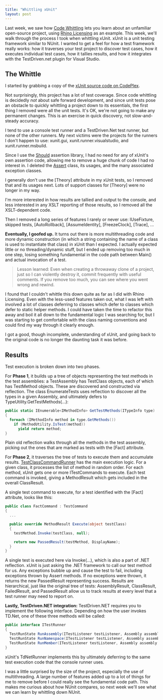 ```yaml
---
title: "Whittling xUnit"
layout: post
---
```



Last week, we saw how <a href="http://patrick.lioi.net/2013/01/03/code-whittling/">Code Whittling</a> lets you learn about an unfamiliar open-source project, using <a href="http://patrick.lioi.net/2013/01/08/whittling-rhino-licensing/">Rhino Licensing</a> as an example.  This week, we'll walk through the process I took when whittling xUnit.  xUnit is a unit testing framework similar to NUnit.  I wanted to get a feel for how a test framework really works: how it traverses your test project to discover test cases, how it executes individual test cases, how it tallies results, and how it integrates with the TestDriven.net plugin for Visual Studio.

## The Whittle

I started by grabbing a copy of the <a href="http://xunit.codeplex.com/SourceControl/BrowseLatest">xUnit source code on CodePlex</a>.

Not surprisingly, this project has a lot of test coverage.  Since code whittling is decidedly *not* about safe forward development, and since unit tests pose an obstacle to quickly whittling a project down to its essentials, the first thing I removed were all the unit tests.  It's OK, we're not going to make any permanent changes.  This is an exercise in quick discovery, not slow-and-steady accuracy.

I tend to use a console test runner and a TestDriven.Net test runner, but none of the other runners.  My next victims were the projects for the runners I don't happen to use: xunit.gui, xunit.runner.visualstudio, and xunit.runner.msbuild.

Since I use the <a href="http://nuget.org/packages/Should">Should</a> assertion library, I had no need for any of xUnit's own assertion code, allowing me to remove a huge chunk of code I had no interest in.  I deleted the <a href="http://xunit.codeplex.com/SourceControl/changeset/view/2e806844c3c1#src/xunit/Assert.cs">Assert</a> class, its usages, and the many associated exception classes.

I generally don't use the [Theory] attribute in my xUnit tests, so I removed that and its usages next.  Lots of support classes for [Theory] were no longer in my way.

I'm more interested in how results are tallied and output to the console, and less interested in any XSLT reporting of those results, so I removed all the XSLT-dependent code.

Then I removed a long series of features I rarely or never use: IUseFixture, skipped tests, [AutoRollback], [AssumeIdentity], [FreezeClock], [Trace], ...

**Eventually, I goofed up.**  It turns out there is more multithreading code and more dynamic construction (in which a string containing the name of a class is used to instantiate that class) in xUnit than I expected.  I actually expected little or no threading/dynamic stuff, but I ended up removing too much in one step, losing something fundamental in the code path between Main() and actual invocation of a test.

> Lesson learned: Even when creating a throwaway clone of a project, just so I can violently destroy it, commit frequently with useful comments.  If you remove too much, you can see where you went wrong and rewind.

I found that I couldn't whittle this down quite as far as I did with Rhino Licensing.  Even with the less-used features taken out, what I was left with involved a lot of classes deferring to classes which defer to classes which defer to static helper methods.  I could have taken the time to refactor this away and boil it all down to the fundamental logic I was searching for, but I was starting to get comfortable with the class naming conventions and could find my way through it clearly enough.

I got a good, though incomplete, understanding of xUnit, and going back to the original code is no longer the daunting task it was before.

## Results

Test execution is broken down into two phases.

For **Phase 1**, it builds up a tree of objects representing the test methods in the test assemblies: a TestAssembly has TestClass objects, each of which has TestMethod objects.  These are discovered and constructed via reflection.  The class EnumerateTests uses reflection to discover all the types in a given Assembly, and ultimately defers to TypeUtility.GetTestMethods(...):

```cs
public static IEnumerable<IMethodInfo> GetTestMethods(ITypeInfo type)
{
  foreach (IMethodInfo method in type.GetMethods())
    if (MethodUtility.IsTest(method))
      yield return method;
}
```

Plain old reflection walks through all the methods in the test assembly, picking out the ones that are marked as tests with the [Fact] attribute.

For **Phase 2**, it traverses the tree of tests to execute them and accumulate results.  <a href="http://xunit.codeplex.com/SourceControl/changeset/view/2e806844c3c1#src/xunit/Sdk/Commands/ClassCommands/TestClassCommandRunner.cs">TestClassCommandRunner</a> has the main execution logic.  For a given class, it processes the list of method in random order.  For each method, xUnit gets one or more ITestCommands to execute.  Each test command is invoked, giving a MethodResult which gets included in the overall ClassResult.

A single test command to execute, for a test identified with the [Fact] attribute, looks like this:

```cs
public class FactCommand : TestCommand
{
  ...

  public override MethodResult Execute(object testClass)
  {
    testMethod.Invoke(testClass, null);

    return new PassedResult(testMethod, DisplayName);
  }
}
```

A single test is executed here via Invoke(...), which is also a part of .NET reflection.  xUnit is just asking the .NET framework to call our test method for us.  Any exceptions bubble up and cause the test to fail, including exceptions thrown by Assert methods.  If no exceptions were thrown, it returns the new PassedResult representing success.  Results are hierarchical, just like the original tree of tests: AssemblyResult, ClassResult, FailedResult, and PassedResult allow us to track results at every level that a test runner may need to report on.

**Lastly, TestDriven.NET integration:** TestDriven.NET requires you to implement the following interface.  Depending on how the user invokes TD.Net, one of these three methods will be called:

```cs
public interface ITestRunner
{
  TestRunState RunAssembly(ITestListener testListener, Assembly assembly);
  TestRunState RunNamespace(ITestListener testListener, Assembly assembly, string ns);
  TestRunState RunMember(ITestListener testListener, Assembly assembly, MemberInfo member);
}
```

xUnit's TdNetRunner implements this by ultimately deferring to the same test execution code that the console runner uses.

I was a little surprised by the size of the project, especially the use of multithreading.  A large number of features added up to a lot of things for me to remove before I could really see the fundamental code path.  This makes me curious about how NUnit compares, so next week we'll see what we can learn by whittling down NUnit.
